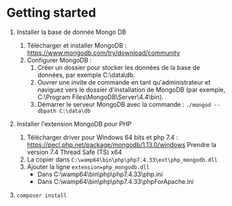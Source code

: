 # Getting started

1. Installer la base de donnée Mongo DB
   1. Télécharger et installer MongoDB : https://www.mongodb.com/try/download/community
   2. Configurer MongoDB :
      1. Créer un dossier pour stocker les données de la base de données, par exemple C:\data\db. 
      2. Ouvrer une invite de commande en tant qu'administrateur et naviguez vers le dossier d'installation de MongoDB (par exemple, C:\Program Files\MongoDB\Server\4.4\bin). 
      3. Démarrer le serveur MongoDB avec la commande : `./mongod --dbpath C:\data\db`

1. Installer l'extension MongoDB pour PHP
   1. Télécharger driver pour Windows 64 bits et php 7.4 :
      https://pecl.php.net/package/mongodb/1.13.0/windows
      Prendre la version 7.4 Thread Safe (TS) x64
   2. La copier dans `C:\wamp64\bin\php\php7.4.33\ext\php_mongodb.dll`
   3. Ajouter la ligne `extension=php_mongodb.dll`
       - Dans C:\wamp64\bin\php\php7.4.33\php.ini
       - Dans C:\wamp64\bin\php\php7.4.33\phpForApache.ini
1. `composer install`